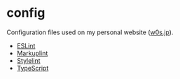 # config

Configuration files used on my personal website ([w0s.jp](https://github.com/SaekiTominaga/w0s.jp)).

- [ESLint](packages/eslint)
- [Markuplint](packages/markuplint)
- [Stylelint](packages/stylelint)
- [TypeScript](packages/typescript)
